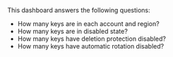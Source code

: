 This dashboard answers the following questions:

- How many keys are in each account and region?
- How many keys are in disabled state?
- How many keys have deletion protection disabled?
- How many keys have automatic rotation disabled?